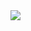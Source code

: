 <a href="https://kavi-x-bot.onrender.com/pair.html">
  <img src="https://img.shields.io/badge/<green;color>Whatsapp PAIR CODE%20CODE-Click%20Here-black?style=for-the-badge" />
</a>
